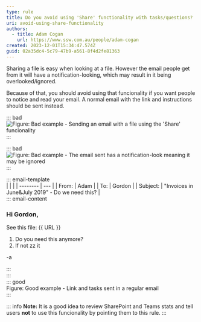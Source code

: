 ```yaml
---
type: rule
title: Do you avoid using 'Share' functionality with tasks/questions?
uri: avoid-using-share-functionality
authors:
  - title: Adam Cogan
    url: https://www.ssw.com.au/people/adam-cogan
created: 2023-12-01T15:34:47.574Z
guid: 02a35dc4-5c79-47b9-a561-8f4d2fe81363
---
```

Sharing a file is easy when looking at a file. However the email people get from it will have a notification-looking, which may result in it being overlooked/ignored.

Because of that, you should avoid using that funcionality if you want people to notice and read your email. A normal email with the link and instructions should be sent instead.

<!--endintro-->

::: bad
![Figure: Bad example - Sending an email with a file using the 'Share' funcionality](share-screenshot.jpg "Figure: Sending an email with a file using the Share funcionality")
:::

::: bad
![Figure: Bad example - The email sent has a notification-look meaning it may be ignored](share-email-screenshot.png "Figure: The email sent has a notification-look meaning it may be ignored")
:::

::: email-template  
|          |     |
| -------- | --- |
| From:      | Adam |
| To:      | Gordon |
| Subject: | "Invoices in June&July 2019" - Do we need this?  |  
::: email-content  

### Hi Gordon,  

See this file: {{ URL }}

1. Do you need this anymore?
2. If not zz it

-a 

:::  
:::  
::: good  
Figure: Good example - Link and tasks sent in a regular email  
:::

::: info
**Note:** It is a good idea to review SharePoint and Teams stats and tell users **not** to use this funcionality by pointing them to this rule.
:::

